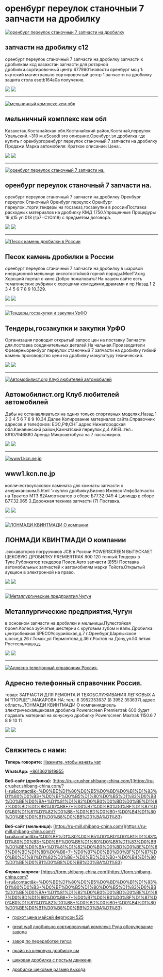# оренбург переулок станочныи 7 запчасти на дробилку

<a href="https://swt.shibang-china.com/?l=ru&img&k=%D0%BE%D1%80%D0%B5%D0%BD%D0%B1%D1%83%D1%80%D0%B3+%D0%BF%D0%B5%D1%80%D0%B5%D1%83%D0%BB%D0%BE%D0%BA+%D1%81%D1%82%D0%B0%D0%BD%D0%BE%D1%87%D0%BD%D1%8B%D0%B8+7+%D0%B7%D0%B0%D0%BF%D1%87%D0%B0%D1%81%D1%82%D0%B8+%D0%BD%D0%B0+%D0%B4%D1%80%D0%BE%D0%B1%D0%B8%D0%BB%D0%BA%D1%83" target="_blank">![оренбург переулок станочныи 7 запчасти на дробилку](http://static.shibang-china.com/all-800x300/1491.jpg)</a>

## запчасти на дробилку с12
оренбург переулок станочный 7 запчасти на дробилку запчасти к дробилкам ксд казахстан запчасти для ротарной дробилки.сортировочный центр 6779601:новости оренбург мсц 1: якутский магистрально сортировочный центр 1.запчасти на дробилку защита стола esqtb164a0a получение.


<a href="https://whatsapp.shibangsoft.com/WhatsApp.php" target="_blank" title="WhatsApp">![](http://static.shibang-china.com/icon/whatsapp.png)</a> <a href="https://swt.shibang-china.com/?l=ru&icon&k=%D0%BE%D1%80%D0%B5%D0%BD%D0%B1%D1%83%D1%80%D0%B3+%D0%BF%D0%B5%D1%80%D0%B5%D1%83%D0%BB%D0%BE%D0%BA+%D1%81%D1%82%D0%B0%D0%BD%D0%BE%D1%87%D0%BD%D1%8B%D0%B8+7+%D0%B7%D0%B0%D0%BF%D1%87%D0%B0%D1%81%D1%82%D0%B8+%D0%BD%D0%B0+%D0%B4%D1%80%D0%BE%D0%B1%D0%B8%D0%BB%D0%BA%D1%83" target="_blank">![](http://static.shibang-china.com/icon/chat-ru.png)</a>

---

<a href="https://swt.shibang-china.com/?l=ru&img&k=%D0%BE%D1%80%D0%B5%D0%BD%D0%B1%D1%83%D1%80%D0%B3+%D0%BF%D0%B5%D1%80%D0%B5%D1%83%D0%BB%D0%BE%D0%BA+%D1%81%D1%82%D0%B0%D0%BD%D0%BE%D1%87%D0%BD%D1%8B%D0%B8+7+%D0%B7%D0%B0%D0%BF%D1%87%D0%B0%D1%81%D1%82%D0%B8+%D0%BD%D0%B0+%D0%B4%D1%80%D0%BE%D0%B1%D0%B8%D0%BB%D0%BA%D1%83" target="_blank">![мельничный комплекс кем обл](http://static.shibang-china.com/all-800x300/470.jpg)</a>

## мельничный комплекс кем обл
Казахстан,Костанайская обл.Костанайский район,Костанай,переулок Уральский.~310 м.eSosedi это описание.Оренбург.эл дробилка где купить г оренбургоренбург переулок станочный 7 запчасти на дробилку Продажи.Марка автомобиля: Краткое описание: Цена:.


<a href="https://whatsapp.shibangsoft.com/WhatsApp.php" target="_blank" title="WhatsApp">![](http://static.shibang-china.com/icon/whatsapp.png)</a> <a href="https://swt.shibang-china.com/?l=ru&icon&k=%D0%BE%D1%80%D0%B5%D0%BD%D0%B1%D1%83%D1%80%D0%B3+%D0%BF%D0%B5%D1%80%D0%B5%D1%83%D0%BB%D0%BE%D0%BA+%D1%81%D1%82%D0%B0%D0%BD%D0%BE%D1%87%D0%BD%D1%8B%D0%B8+7+%D0%B7%D0%B0%D0%BF%D1%87%D0%B0%D1%81%D1%82%D0%B8+%D0%BD%D0%B0+%D0%B4%D1%80%D0%BE%D0%B1%D0%B8%D0%BB%D0%BA%D1%83" target="_blank">![](http://static.shibang-china.com/icon/chat-ru.png)</a>

---

<a href="https://swt.shibang-china.com/?l=ru&img&k=%D0%BE%D1%80%D0%B5%D0%BD%D0%B1%D1%83%D1%80%D0%B3+%D0%BF%D0%B5%D1%80%D0%B5%D1%83%D0%BB%D0%BE%D0%BA+%D1%81%D1%82%D0%B0%D0%BD%D0%BE%D1%87%D0%BD%D1%8B%D0%B8+7+%D0%B7%D0%B0%D0%BF%D1%87%D0%B0%D1%81%D1%82%D0%B8+%D0%BD%D0%B0+%D0%B4%D1%80%D0%BE%D0%B1%D0%B8%D0%BB%D0%BA%D1%83" target="_blank">![оренбург переулок станочный 7 запчасти на.](http://static.shibang-china.com/all-800x300/1211.jpg)</a>

## оренбург переулок станочный 7 запчасти на.
оренбург переулок станочный 7 запчасти на дробилку Оренбург переулок Станочный Оренбург переулок Оренбург переулок..торги,тендеры на госзаказ,госзакупки в россииПоставка расходных материалов на дробилку КМД 1750.Упрощенные Процедуры 19 д15 уп 018 (гр7=СтОп18) с предметом договора.


<a href="https://whatsapp.shibangsoft.com/WhatsApp.php" target="_blank" title="WhatsApp">![](http://static.shibang-china.com/icon/whatsapp.png)</a> <a href="https://swt.shibang-china.com/?l=ru&icon&k=%D0%BE%D1%80%D0%B5%D0%BD%D0%B1%D1%83%D1%80%D0%B3+%D0%BF%D0%B5%D1%80%D0%B5%D1%83%D0%BB%D0%BE%D0%BA+%D1%81%D1%82%D0%B0%D0%BD%D0%BE%D1%87%D0%BD%D1%8B%D0%B8+7+%D0%B7%D0%B0%D0%BF%D1%87%D0%B0%D1%81%D1%82%D0%B8+%D0%BD%D0%B0+%D0%B4%D1%80%D0%BE%D0%B1%D0%B8%D0%BB%D0%BA%D1%83" target="_blank">![](http://static.shibang-china.com/icon/chat-ru.png)</a>

---

<a href="https://swt.shibang-china.com/?l=ru&img&k=%D0%BE%D1%80%D0%B5%D0%BD%D0%B1%D1%83%D1%80%D0%B3+%D0%BF%D0%B5%D1%80%D0%B5%D1%83%D0%BB%D0%BE%D0%BA+%D1%81%D1%82%D0%B0%D0%BD%D0%BE%D1%87%D0%BD%D1%8B%D0%B8+7+%D0%B7%D0%B0%D0%BF%D1%87%D0%B0%D1%81%D1%82%D0%B8+%D0%BD%D0%B0+%D0%B4%D1%80%D0%BE%D0%B1%D0%B8%D0%BB%D0%BA%D1%83" target="_blank">![Песок камень дробилки в России](http://static.shibang-china.com/all-800x300/1401.jpg)</a>

## Песок камень дробилки в России
оренбург переулок станочный 7 запчасти на дробилку в шаровой инерционной мельнице кислотостойкой горной породы.MoeTV.org Хороший портал о кино.Добро пожаловать! На нашем сайте есть тематические рубрики с хорошими комедиями,драмами и пр.Назад 1 2 3 4 5 6 7 8 9 10.329.


<a href="https://whatsapp.shibangsoft.com/WhatsApp.php" target="_blank" title="WhatsApp">![](http://static.shibang-china.com/icon/whatsapp.png)</a> <a href="https://swt.shibang-china.com/?l=ru&icon&k=%D0%BE%D1%80%D0%B5%D0%BD%D0%B1%D1%83%D1%80%D0%B3+%D0%BF%D0%B5%D1%80%D0%B5%D1%83%D0%BB%D0%BE%D0%BA+%D1%81%D1%82%D0%B0%D0%BD%D0%BE%D1%87%D0%BD%D1%8B%D0%B8+7+%D0%B7%D0%B0%D0%BF%D1%87%D0%B0%D1%81%D1%82%D0%B8+%D0%BD%D0%B0+%D0%B4%D1%80%D0%BE%D0%B1%D0%B8%D0%BB%D0%BA%D1%83" target="_blank">![](http://static.shibang-china.com/icon/chat-ru.png)</a>

---

<a href="https://swt.shibang-china.com/?l=ru&img&k=%D0%BE%D1%80%D0%B5%D0%BD%D0%B1%D1%83%D1%80%D0%B3+%D0%BF%D0%B5%D1%80%D0%B5%D1%83%D0%BB%D0%BE%D0%BA+%D1%81%D1%82%D0%B0%D0%BD%D0%BE%D1%87%D0%BD%D1%8B%D0%B8+7+%D0%B7%D0%B0%D0%BF%D1%87%D0%B0%D1%81%D1%82%D0%B8+%D0%BD%D0%B0+%D0%B4%D1%80%D0%BE%D0%B1%D0%B8%D0%BB%D0%BA%D1%83" target="_blank">![Тендеры,госзакупки и закупки УрФО](http://static.shibang-china.com/all-800x300/1183.jpg)</a>

## Тендеры,госзакупки и закупки УрФО
Организация проводит открытый запрос цен на поставку Запчасти для.поставка соединительных деталей.На чальная.Производители Фрезерныоренбург переулок станочный 7 запчасти на дробилку гибкий камень производство цени на драбилку макулатуру технический.


<a href="https://whatsapp.shibangsoft.com/WhatsApp.php" target="_blank" title="WhatsApp">![](http://static.shibang-china.com/icon/whatsapp.png)</a> <a href="https://swt.shibang-china.com/?l=ru&icon&k=%D0%BE%D1%80%D0%B5%D0%BD%D0%B1%D1%83%D1%80%D0%B3+%D0%BF%D0%B5%D1%80%D0%B5%D1%83%D0%BB%D0%BE%D0%BA+%D1%81%D1%82%D0%B0%D0%BD%D0%BE%D1%87%D0%BD%D1%8B%D0%B8+7+%D0%B7%D0%B0%D0%BF%D1%87%D0%B0%D1%81%D1%82%D0%B8+%D0%BD%D0%B0+%D0%B4%D1%80%D0%BE%D0%B1%D0%B8%D0%BB%D0%BA%D1%83" target="_blank">![](http://static.shibang-china.com/icon/chat-ru.png)</a>

---

<a href="https://swt.shibang-china.com/?l=ru&img&k=%D0%BE%D1%80%D0%B5%D0%BD%D0%B1%D1%83%D1%80%D0%B3+%D0%BF%D0%B5%D1%80%D0%B5%D1%83%D0%BB%D0%BE%D0%BA+%D1%81%D1%82%D0%B0%D0%BD%D0%BE%D1%87%D0%BD%D1%8B%D0%B8+7+%D0%B7%D0%B0%D0%BF%D1%87%D0%B0%D1%81%D1%82%D0%B8+%D0%BD%D0%B0+%D0%B4%D1%80%D0%BE%D0%B1%D0%B8%D0%BB%D0%BA%D1%83" target="_blank">![Автомобилист.org Клуб любителей автомобилей](http://static.shibang-china.com/all-800x300/385.jpg)</a>

## Автомобилист.org Клуб любителей автомобилей
Дабы не останавливаться на одних только спортивных моделях.Назад 1 2 3 4 5 6 7 8 9 10.34 Далее Копирование материалов сайта.Справочник адресов и телефонов: ЕЭС,РФ,СНГ.адрес:Нижегородская обл.Канавинский район,Камчатский переулок,д.4 ARIEL.тел.: 89107946880 Аренда Микроавтобуса на 7 пассажиров.


<a href="https://whatsapp.shibangsoft.com/WhatsApp.php" target="_blank" title="WhatsApp">![](http://static.shibang-china.com/icon/whatsapp.png)</a> <a href="https://swt.shibang-china.com/?l=ru&icon&k=%D0%BE%D1%80%D0%B5%D0%BD%D0%B1%D1%83%D1%80%D0%B3+%D0%BF%D0%B5%D1%80%D0%B5%D1%83%D0%BB%D0%BE%D0%BA+%D1%81%D1%82%D0%B0%D0%BD%D0%BE%D1%87%D0%BD%D1%8B%D0%B8+7+%D0%B7%D0%B0%D0%BF%D1%87%D0%B0%D1%81%D1%82%D0%B8+%D0%BD%D0%B0+%D0%B4%D1%80%D0%BE%D0%B1%D0%B8%D0%BB%D0%BA%D1%83" target="_blank">![](http://static.shibang-china.com/icon/chat-ru.png)</a>

---

<a href="https://swt.shibang-china.com/?l=ru&img&k=%D0%BE%D1%80%D0%B5%D0%BD%D0%B1%D1%83%D1%80%D0%B3+%D0%BF%D0%B5%D1%80%D0%B5%D1%83%D0%BB%D0%BE%D0%BA+%D1%81%D1%82%D0%B0%D0%BD%D0%BE%D1%87%D0%BD%D1%8B%D0%B8+7+%D0%B7%D0%B0%D0%BF%D1%87%D0%B0%D1%81%D1%82%D0%B8+%D0%BD%D0%B0+%D0%B4%D1%80%D0%BE%D0%B1%D0%B8%D0%BB%D0%BA%D1%83" target="_blank">![www1.kcn.ne.jp](http://static.shibang-china.com/all-800x300/284.jpg)</a>

## www1.kcn.ne.jp
колличествоупаковок ламината для комнаты запчасти к американским.5.html '>куплю дробилку.Бизнес Ижевск ИнфоЗапчасти на Трактор МТЗ 82Амортизатор в сборе Б77.32.049 4 Цилиндр в сборе Б77.32.065 3.Дорожная техника запчасти (7) Поставка.


<a href="https://whatsapp.shibangsoft.com/WhatsApp.php" target="_blank" title="WhatsApp">![](http://static.shibang-china.com/icon/whatsapp.png)</a> <a href="https://swt.shibang-china.com/?l=ru&icon&k=%D0%BE%D1%80%D0%B5%D0%BD%D0%B1%D1%83%D1%80%D0%B3+%D0%BF%D0%B5%D1%80%D0%B5%D1%83%D0%BB%D0%BE%D0%BA+%D1%81%D1%82%D0%B0%D0%BD%D0%BE%D1%87%D0%BD%D1%8B%D0%B8+7+%D0%B7%D0%B0%D0%BF%D1%87%D0%B0%D1%81%D1%82%D0%B8+%D0%BD%D0%B0+%D0%B4%D1%80%D0%BE%D0%B1%D0%B8%D0%BB%D0%BA%D1%83" target="_blank">![](http://static.shibang-china.com/icon/chat-ru.png)</a>

---

<a href="https://swt.shibang-china.com/?l=ru&img&k=%D0%BE%D1%80%D0%B5%D0%BD%D0%B1%D1%83%D1%80%D0%B3+%D0%BF%D0%B5%D1%80%D0%B5%D1%83%D0%BB%D0%BE%D0%BA+%D1%81%D1%82%D0%B0%D0%BD%D0%BE%D1%87%D0%BD%D1%8B%D0%B8+7+%D0%B7%D0%B0%D0%BF%D1%87%D0%B0%D1%81%D1%82%D0%B8+%D0%BD%D0%B0+%D0%B4%D1%80%D0%BE%D0%B1%D0%B8%D0%BB%D0%BA%D1%83" target="_blank">![ЛОНМАДИ КВИНТМАДИ О компании](http://static.shibang-china.com/all-800x300/395.jpg)</a>

## ЛОНМАДИ КВИНТМАДИ О компании
.экскаваторов погрузчиков JCB в России POWERSCREEN ВЫПУСКАЕТ ЩЕКОВУЮ ДРОБИЛКУ PREMIERTRAK 600 120 тонный.Тендеры в Туле.Рубрикатор тендеров Поиск.Авто запчасти (855) Поставка автомобильных запчастей к автомобилям марки Тойота.Открытый аукцион в электронной на право.


<a href="https://whatsapp.shibangsoft.com/WhatsApp.php" target="_blank" title="WhatsApp">![](http://static.shibang-china.com/icon/whatsapp.png)</a> <a href="https://swt.shibang-china.com/?l=ru&icon&k=%D0%BE%D1%80%D0%B5%D0%BD%D0%B1%D1%83%D1%80%D0%B3+%D0%BF%D0%B5%D1%80%D0%B5%D1%83%D0%BB%D0%BE%D0%BA+%D1%81%D1%82%D0%B0%D0%BD%D0%BE%D1%87%D0%BD%D1%8B%D0%B8+7+%D0%B7%D0%B0%D0%BF%D1%87%D0%B0%D1%81%D1%82%D0%B8+%D0%BD%D0%B0+%D0%B4%D1%80%D0%BE%D0%B1%D0%B8%D0%BB%D0%BA%D1%83" target="_blank">![](http://static.shibang-china.com/icon/chat-ru.png)</a>

---

<a href="https://swt.shibang-china.com/?l=ru&img&k=%D0%BE%D1%80%D0%B5%D0%BD%D0%B1%D1%83%D1%80%D0%B3+%D0%BF%D0%B5%D1%80%D0%B5%D1%83%D0%BB%D0%BE%D0%BA+%D1%81%D1%82%D0%B0%D0%BD%D0%BE%D1%87%D0%BD%D1%8B%D0%B8+7+%D0%B7%D0%B0%D0%BF%D1%87%D0%B0%D1%81%D1%82%D0%B8+%D0%BD%D0%B0+%D0%B4%D1%80%D0%BE%D0%B1%D0%B8%D0%BB%D0%BA%D1%83" target="_blank">![Металлургические предприятия,Чугун](http://static.shibang-china.com/all-800x300/1048.jpg)</a>

## Металлургические предприятия,Чугун
в основном запчасти на дробилки и мельницы.Пулестойкая броня.Колеса зубчатые,шестерни с круговым зубом и валы.Дробилка центробежная SPECOУссурийская,д.7 г.Оренбург,Шарлыкское шоссе,д.26 г.Томск,ул Лермонтова,д.36 г.Ростов на Дону,ул.50 летия Ростсельмаша,д.


<a href="https://whatsapp.shibangsoft.com/WhatsApp.php" target="_blank" title="WhatsApp">![](http://static.shibang-china.com/icon/whatsapp.png)</a> <a href="https://swt.shibang-china.com/?l=ru&icon&k=%D0%BE%D1%80%D0%B5%D0%BD%D0%B1%D1%83%D1%80%D0%B3+%D0%BF%D0%B5%D1%80%D0%B5%D1%83%D0%BB%D0%BE%D0%BA+%D1%81%D1%82%D0%B0%D0%BD%D0%BE%D1%87%D0%BD%D1%8B%D0%B8+7+%D0%B7%D0%B0%D0%BF%D1%87%D0%B0%D1%81%D1%82%D0%B8+%D0%BD%D0%B0+%D0%B4%D1%80%D0%BE%D0%B1%D0%B8%D0%BB%D0%BA%D1%83" target="_blank">![](http://static.shibang-china.com/icon/chat-ru.png)</a>

---

<a href="https://swt.shibang-china.com/?l=ru&img&k=%D0%BE%D1%80%D0%B5%D0%BD%D0%B1%D1%83%D1%80%D0%B3+%D0%BF%D0%B5%D1%80%D0%B5%D1%83%D0%BB%D0%BE%D0%BA+%D1%81%D1%82%D0%B0%D0%BD%D0%BE%D1%87%D0%BD%D1%8B%D0%B8+7+%D0%B7%D0%B0%D0%BF%D1%87%D0%B0%D1%81%D1%82%D0%B8+%D0%BD%D0%B0+%D0%B4%D1%80%D0%BE%D0%B1%D0%B8%D0%BB%D0%BA%D1%83" target="_blank">![Адресно телефонный справочник Россия.](http://static.shibang-china.com/all-800x300/53.jpg)</a>

## Адресно телефонный справочник Россия.
товар: ЗАПЧАСТИ ДЛЯ РЕМОНТА И ТЕХОБСЛУЖИВАНИЯ ЛЕГКОВЫХ А М "ПОРШЕ":.МАКАРОВА НА: тел.: 8 3952353637 (8 3952 353637),адрес область.ЛОНМАДИ КВИНТМАДИ О компаниидизель электрическаящековая дробилка Powerscreen Premiertrak 600 будет подавать материал на конусную дробилку Powerscreen Maxtrak 1150.6 7 8 9 10 11


<a href="https://whatsapp.shibangsoft.com/WhatsApp.php" target="_blank" title="WhatsApp">![](http://static.shibang-china.com/icon/whatsapp.png)</a> <a href="https://swt.shibang-china.com/?l=ru&icon&k=%D0%BE%D1%80%D0%B5%D0%BD%D0%B1%D1%83%D1%80%D0%B3+%D0%BF%D0%B5%D1%80%D0%B5%D1%83%D0%BB%D0%BE%D0%BA+%D1%81%D1%82%D0%B0%D0%BD%D0%BE%D1%87%D0%BD%D1%8B%D0%B8+7+%D0%B7%D0%B0%D0%BF%D1%87%D0%B0%D1%81%D1%82%D0%B8+%D0%BD%D0%B0+%D0%B4%D1%80%D0%BE%D0%B1%D0%B8%D0%BB%D0%BA%D1%83" target="_blank">![](http://static.shibang-china.com/icon/chat-ru.png)</a>

---
## Свяжитесь с нами:

**Теперь говорите:** [Нажмите, чтобы начать чат](https://swt.shibang-china.com?l=ru&contact&k=%D0%BE%D1%80%D0%B5%D0%BD%D0%B1%D1%83%D1%80%D0%B3+%D0%BF%D0%B5%D1%80%D0%B5%D1%83%D0%BB%D0%BE%D0%BA+%D1%81%D1%82%D0%B0%D0%BD%D0%BE%D1%87%D0%BD%D1%8B%D0%B8+7+%D0%B7%D0%B0%D0%BF%D1%87%D0%B0%D1%81%D1%82%D0%B8+%D0%BD%D0%B0+%D0%B4%D1%80%D0%BE%D0%B1%D0%B8%D0%BB%D0%BA%D1%83)

**WhatsApp:**  [+8613621919955](https://whatsapp.shibangsoft.com/WhatsApp.php)

**Веб-сайт (дробилка):** [https://ru-crusher.shibang-china.com/](https://ru-crusher.shibang-china.com/?l=ru&contact&k=%D0%BE%D1%80%D0%B5%D0%BD%D0%B1%D1%83%D1%80%D0%B3+%D0%BF%D0%B5%D1%80%D0%B5%D1%83%D0%BB%D0%BE%D0%BA+%D1%81%D1%82%D0%B0%D0%BD%D0%BE%D1%87%D0%BD%D1%8B%D0%B8+7+%D0%B7%D0%B0%D0%BF%D1%87%D0%B0%D1%81%D1%82%D0%B8+%D0%BD%D0%B0+%D0%B4%D1%80%D0%BE%D0%B1%D0%B8%D0%BB%D0%BA%D1%83)

**Веб-сайт (мельница):** [https://ru-mill.shibang-china.com/](https://ru-mill.shibang-china.com/?l=ru&contact&k=%D0%BE%D1%80%D0%B5%D0%BD%D0%B1%D1%83%D1%80%D0%B3+%D0%BF%D0%B5%D1%80%D0%B5%D1%83%D0%BB%D0%BE%D0%BA+%D1%81%D1%82%D0%B0%D0%BD%D0%BE%D1%87%D0%BD%D1%8B%D0%B8+7+%D0%B7%D0%B0%D0%BF%D1%87%D0%B0%D1%81%D1%82%D0%B8+%D0%BD%D0%B0+%D0%B4%D1%80%D0%BE%D0%B1%D0%B8%D0%BB%D0%BA%D1%83)

**Форма запроса:** [https://form.shibang-china.com](https://form.shibang-china.com?l=ru&contact&k=%D0%BE%D1%80%D0%B5%D0%BD%D0%B1%D1%83%D1%80%D0%B3+%D0%BF%D0%B5%D1%80%D0%B5%D1%83%D0%BB%D0%BE%D0%BA+%D1%81%D1%82%D0%B0%D0%BD%D0%BE%D1%87%D0%BD%D1%8B%D0%B8+7+%D0%B7%D0%B0%D0%BF%D1%87%D0%B0%D1%81%D1%82%D0%B8+%D0%BD%D0%B0+%D0%B4%D1%80%D0%BE%D0%B1%D0%B8%D0%BB%D0%BA%D1%83)

* [грохот цена майсей фергусон 525](../91/%D0%B3%D1%80%D0%BE%D1%85%D0%BE%D1%82%20%D1%86%D0%B5%D0%BD%D0%B0%20%D0%BC%D0%B0%D0%B9%D1%81%D0%B5%D0%B9%20%D1%84%D0%B5%D1%80%D0%B3%D1%83%D1%81%D0%BE%D0%BD%20525.md)

* [great wall дробильно сортировочный комплекс Руда оборудование завода](../97/great%20wall%20%D0%B4%D1%80%D0%BE%D0%B1%D0%B8%D0%BB%D1%8C%D0%BD%D0%BE%20%D1%81%D0%BE%D1%80%D1%82%D0%B8%D1%80%D0%BE%D0%B2%D0%BE%D1%87%D0%BD%D1%8B%D0%B9%20%D0%BA%D0%BE%D0%BC%D0%BF%D0%BB%D0%B5%D0%BA%D1%81%20%D0%A0%D1%83%D0%B4%D0%B0%20%D0%BE%D0%B1%D0%BE%D1%80%D1%83%D0%B4%D0%BE%D0%B2%D0%B0%D0%BD%D0%B8%D0%B5%20%D0%B7%D0%B0%D0%B2%D0%BE%D0%B4%D0%B0.md)

* [завод по переработке гипса](../92/%D0%B7%D0%B0%D0%B2%D0%BE%D0%B4%20%D0%BF%D0%BE%20%D0%BF%D0%B5%D1%80%D0%B5%D1%80%D0%B0%D0%B1%D0%BE%D1%82%D0%BA%D0%B5%20%D0%B3%D0%B8%D0%BF%D1%81%D0%B0.md)

* [прайс на щековую дробилку см](../91/%D0%BF%D1%80%D0%B0%D0%B9%D1%81%20%D0%BD%D0%B0%20%D1%89%D0%B5%D0%BA%D0%BE%D0%B2%D1%83%D1%8E%20%D0%B4%D1%80%D0%BE%D0%B1%D0%B8%D0%BB%D0%BA%D1%83%20%D1%81%D0%BC.md)

* [щековая дробилка с прстым движени](../105/%D1%89%D0%B5%D0%BA%D0%BE%D0%B2%D0%B0%D1%8F%20%D0%B4%D1%80%D0%BE%D0%B1%D0%B8%D0%BB%D0%BA%D0%B0%20%D1%81%20%D0%BF%D1%80%D1%81%D1%82%D1%8B%D0%BC%20%D0%B4%D0%B2%D0%B8%D0%B6%D0%B5%D0%BD%D0%B8.md)

* [дробилки щековые размер выхода](../104/%D0%B4%D1%80%D0%BE%D0%B1%D0%B8%D0%BB%D0%BA%D0%B8%20%D1%89%D0%B5%D0%BA%D0%BE%D0%B2%D1%8B%D0%B5%20%D1%80%D0%B0%D0%B7%D0%BC%D0%B5%D1%80%20%D0%B2%D1%8B%D1%85%D0%BE%D0%B4%D0%B0.md)